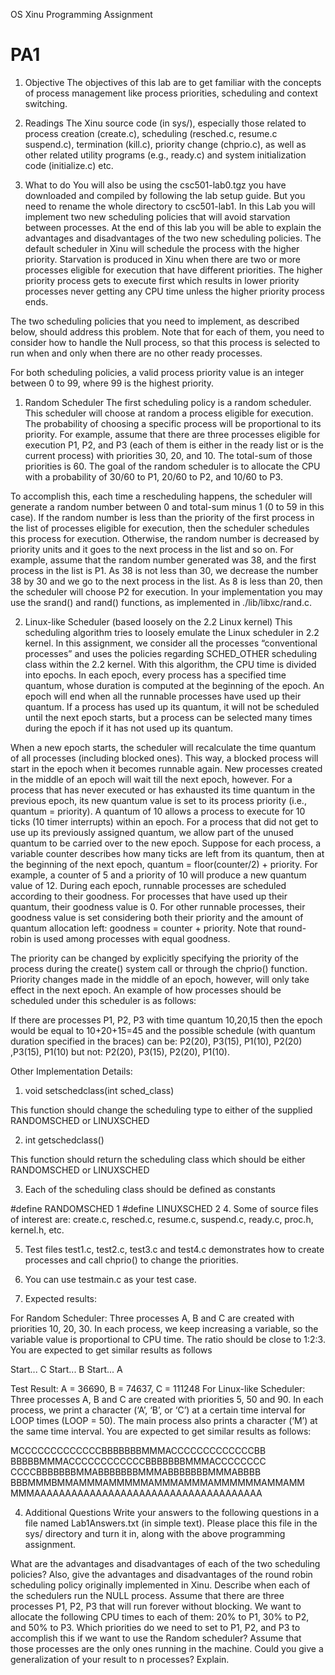 OS Xinu Programming Assignment
# PA1
1. Objective
The objectives of this lab are to get familiar with the concepts of process management like process priorities, scheduling and context switching.

2. Readings
The Xinu source code (in sys/), especially those related to process creation (create.c), scheduling (resched.c, resume.c suspend.c), termination (kill.c), priority change (chprio.c), as well as other related utility programs (e.g., ready.c) and system initialization code (initialize.c) etc.

3. What to do
You will also be using the csc501-lab0.tgz you have downloaded and compiled by following the lab setup guide. But you need to rename the whole directory to csc501-lab1. In this Lab you will implement two new scheduling policies that will avoid starvation between processes. At the end of this lab you will be able to explain the advantages and disadvantages of the two new scheduling policies. The default scheduler in Xinu will schedule the process with the higher priority. Starvation is produced in Xinu when there are two or more processes eligible for execution that have different priorities. The higher priority process gets to execute first which results in lower priority processes never getting any CPU time unless the higher priority process ends. 

The two scheduling policies that you need to implement, as described below, should address this problem. Note that for each of them, you need to consider how to handle the Null process, so that this process is selected to run when and only when there are no other ready processes.

For both scheduling policies, a valid process priority value is an integer between 0 to 99, where 99 is the highest priority.

1. Random Scheduler
The first scheduling policy is a random scheduler. This scheduler will choose at random a process eligible for execution. The probability of choosing a specific process will be proportional to its priority. For example, assume that there are three processes eligible for execution P1, P2, and P3 (each of them is either in the ready list or is the current process) with priorities 30, 20, and 10. The total-sum of those priorities is 60. The goal of the random scheduler is to allocate the CPU with a probability of 30/60 to P1, 20/60 to P2, and 10/60 to P3.

To accomplish this, each time a rescheduling happens, the scheduler will generate a random number between 0 and total-sum minus 1 (0 to 59 in this case). If the random number is less than the priority of the first process in the list of processes eligible for execution, then the scheduler schedules this process for execution. Otherwise, the random number is decreased by priority units and it goes to the next process in the list and so on. For example, assume that the random number generated was 38, and the first process in the list is P1. As 38 is not less than 30, we decrease the number 38 by 30 and we go to the next process in the list. As 8 is less than 20, then the scheduler will choose P2 for execution. In your implementation you may use the srand() and rand() functions, as implemented in ./lib/libxc/rand.c.

2. Linux-like Scheduler (based loosely on the 2.2 Linux kernel)
This scheduling algorithm tries to loosely emulate the Linux scheduler in 2.2 kernel. In this assignment, we consider all the processes “conventional processes” and uses the policies regarding SCHED_OTHER scheduling class within the 2.2 kernel. With this algorithm, the CPU time is divided into epochs. In each epoch, every process has a specified time quantum, whose duration is computed at the beginning of the epoch. An epoch will end when all the runnable processes have used up their quantum. If a process has used up its quantum, it will not be scheduled until the next epoch starts, but a process can be selected many times during the epoch if it has not used up its quantum.

When a new epoch starts, the scheduler will recalculate the time quantum of all processes (including blocked ones). This way, a blocked process will start in the epoch when it becomes runnable again. New processes created in the middle of an epoch will wait till the next epoch, however. For a process that has never executed or has exhausted its time quantum in the previous epoch, its new quantum value is set to its process priority (i.e., quantum = priority). A quantum of 10 allows a process to execute for 10 ticks (10 timer interrupts) within an epoch. For a process that did not get to use up its previously assigned quantum, we allow part of the unused quantum to be carried over to the new epoch. Suppose for each process, a variable counter describes how many ticks are left from its quantum, then at the beginning of the next epoch, quantum = floor(counter/2) + priority. For example, a counter of 5 and a priority of 10 will produce a new quantum value of 12. During each epoch, runnable processes are scheduled according to their goodness. For processes that have used up their quantum, their goodness value is 0. For other runnable processes, their goodness value is set considering both their priority and the amount of quantum allocation left: goodness = counter + priority. Note that round-robin is used among processes with equal goodness.

The priority can be changed by explicitly specifying the priority of the process during the create() system call or through the chprio() function. Priority changes made in the middle of an epoch, however, will only take effect in the next epoch. An example of how processes should be scheduled under this scheduler is as follows:

If there are processes P1, P2, P3 with time quantum 10,20,15 then the epoch would be equal to 10+20+15=45 and the possible schedule (with quantum duration specified in the braces) can be: P2(20), P3(15), P1(10), P2(20) ,P3(15), P1(10) but not: P2(20), P3(15), P2(20), P1(10).

Other Implementation Details:
1. void setschedclass(int sched_class)

This function should change the scheduling type to either of the supplied RANDOMSCHED or LINUXSCHED

2. int getschedclass()

This function should return the scheduling class which should be either RANDOMSCHED or LINUXSCHED

3. Each of the scheduling class should be defined as constants

#define RANDOMSCHED 1 
#define LINUXSCHED 2
4. Some of source files of interest are: create.c, resched.c, resume.c, suspend.c, ready.c, proc.h, kernel.h, etc.

5. Test files test1.c, test2.c, test3.c and test4.c demonstrates how to create processes and call chprio() to change the priorities.

6. You can use testmain.c as your test case.

7. Expected results:

For Random Scheduler: Three processes A, B and C are created with priorities 10, 20, 30. In each process, we keep increasing a variable, so the variable value is proportional to CPU time. The ratio should be close to 1:2:3. You are expected to get similar results as follows

Start... C
Start... B
Start... A


Test Result: A = 36690, B = 74637, C = 111248
For Linux-like Scheduler: Three processes A, B and C are created with priorities 5, 50 and 90. In each process, we print a character (‘A’, ‘B’, or ‘C’) at a certain time interval for LOOP times (LOOP = 50). The main process also prints a character (‘M’) at the same time interval. You are expected to get similar results as follows:

MCCCCCCCCCCCCCBBBBBBBMMMACCCCCCCCCCCCCBB 
BBBBBMMMACCCCCCCCCCCCBBBBBBBMMMACCCCCCCC 
CCCCBBBBBBBMMABBBBBBBMMMABBBBBBBMMMABBBB 
BBBMMMBMMAMMMAMMMMMAMMMAMMMAMMMMMMAMMAMM 
MMMAAAAAAAAAAAAAAAAAAAAAAAAAAAAAAAAAAAAA
 

4. Additional Questions
Write your answers to the following questions in a file named Lab1Answers.txt (in simple text). Please place this file in the sys/ directory and turn it in, along with the above programming assignment.

What are the advantages and disadvantages of each of the two scheduling policies? Also, give the advantages and disadvantages of the round robin scheduling policy originally implemented in Xinu.
Describe when each of the schedulers run the NULL process.
Assume that there are three processes P1, P2, P3 that will run forever without blocking. We want to allocate the following CPU times to each of them: 20% to P1, 30% to P2, and 50% to P3. Which priorities do we need to set to P1, P2, and P3 to accomplish this if we want to use the Random scheduler? Assume that those processes are the only ones running in the machine. Could you give a generalization of your result to n processes? Explain.
